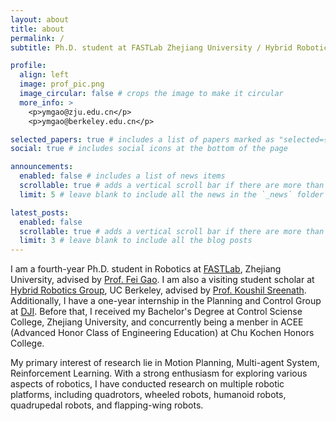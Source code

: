 ```yaml
---
layout: about
title: about
permalink: /
subtitle: Ph.D. student at FASTLab Zhejiang University / Hybrid Robotics Group UC Berkeley

profile:
  align: left
  image: prof_pic.png
  image_circular: false # crops the image to make it circular
  more_info: >
    <p>ymgao@zju.edu.cn</p>
    <p>ymgao@berkeley.edu.cn</p>

selected_papers: true # includes a list of papers marked as "selected={true}"
social: true # includes social icons at the bottom of the page

announcements:
  enabled: false # includes a list of news items
  scrollable: true # adds a vertical scroll bar if there are more than 3 news items
  limit: 5 # leave blank to include all the news in the `_news` folder

latest_posts:
  enabled: false
  scrollable: true # adds a vertical scroll bar if there are more than 3 new posts items
  limit: 3 # leave blank to include all the blog posts
---
```

I am a fourth-year Ph.D. student in Robotics at [FASTLab](http://zju-fast.com/), Zhejiang University, advised by [Prof. Fei Gao](http://zju-fast.com/research-group/fei-gao/). I am also a visiting student scholar at [Hybrid Robotics Group](https://hybrid-robotics.berkeley.edu/index.html), UC Berkeley, advised by [Prof. Koushil Sreenath](https://hybrid-robotics.berkeley.edu/koushil/). Additionally, I have a one-year internship in the Planning and Control Group at [DJI](https://www.dji.com/). Before that, I received my Bachelor's Degree at Control Sciense College, Zhejiang University, and concurrently being a menber in ACEE (Advanced Honor Class of Engineering Education) at Chu Kochen Honors College. 

My primary interest of research lie in Motion Planning, Multi-agent System, Reinforcement Learning. With a strong enthusiasm for exploring various aspects of robotics, I have conducted research on multiple robotic platforms, including quadrotors, wheeled robots, humanoid robots, quadrupedal robots, and flapping-wing robots.
